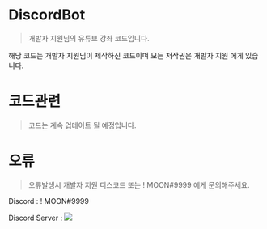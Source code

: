 # DiscordBot
 > 개발자 지원님의 유튜브 강좌 코드입니다.

해당 코드는 개발자 지원님이 제작하신 코드이며 모든 저작권은 개발자 지원 에게 있습니다.

# 코드관련
> 코드는 계속 업데이트 될 예정입니다.

# 오류
> 오류발생시 개발자 지원 디스코드 또는 ! MOON#9999 에게 문의해주세요.

Discord : ! MOON#9999

Discord Server : <a href="https://discord.gg/bmceBj6nH9" target="_blank"><img src="https://img.shields.io/badge/Discord-5865F2?style=flat-square&logo=Discord&logoColor=white"/></a>
